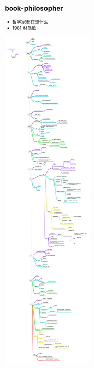 <!-- 
title: 哲学家都在想什么
from: book
create: 2019-03-30
tags: book
-->

## book-philosopher

- 哲学家都在想什么
- 1981 林皓欣

![哲学家都在想什么](https://raw.githubusercontent.com/TongCui/icards/master/notebooks/tong/images/philosopher.png)
